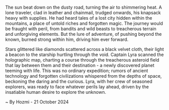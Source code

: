 
The sun beat down on the dusty road, turning the air to shimmering heat. A lone traveler, clad in leather and chainmail, trudged onwards, his knapsack heavy with supplies. He had heard tales of a lost city hidden within the mountains, a place of untold riches and forgotten magic. The journey would be fraught with peril, from bandits and wild beasts to treacherous terrain and unforgiving elements. But the lure of adventure, of pushing beyond the known, burned strong within him, driving him ever forward. 

Stars glittered like diamonds scattered across a black velvet cloth, their light a beacon to the starship hurtling through the void. Captain Lyra scanned the holographic map, charting a course through the treacherous asteroid field that lay between them and their destination - a newly discovered planet teeming with life. This was no ordinary expedition; rumors of ancient technology and forgotten civilizations whispered from the depths of space, beckoning the daring and the curious. Lyra, with her crew of seasoned explorers, was ready to face whatever perils lay ahead, driven by the insatiable human desire to explore the unknown. 

~ By Hozmi - 21 October 2024
